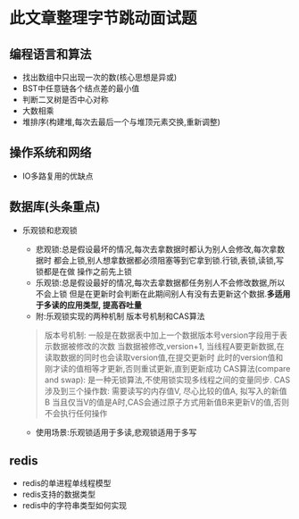 # 此文章整理字节跳动面试题

## 编程语言和算法
- 找出数组中只出现一次的数(核心思想是异或)
- BST中任意链各个结点差的最小值
- 判断二叉树是否中心对称
- 大数相乘
- 堆排序(构建堆,每次去最后一个与堆顶元素交换,重新调整)

## 操作系统和网络
- IO多路复用的优缺点


## 数据库(头条重点)
- 乐观锁和悲观锁
	- 悲观锁:总是假设最坏的情况,每次去拿数据时都认为别人会修改,每次拿数据时
	都会上锁,别人想拿数据都必须阻塞等到它拿到锁.行锁,表锁,读锁,写锁都是在做
	操作之前先上锁
	- 乐观锁:总是假设最好的情况,每次去拿数据都任务别人不会修改数据,所以不会上锁
	但是在更新时会判断在此期间别人有没有去更新这个数据.**多适用于多读的应用类型,
	提高吞吐量**
	- 附:乐观锁实现的两种机制   版本号机制和CAS算法
	> 版本号机制: 一般是在数据表中加上一个数据版本号version字段用于表示数据被修改的次数
	> 当数据被修改,version+1, 当线程A要更新数据,在读取数据的同时也会读取version值,在提交更新时
	> 此时的version值和刚才读的值相等才更新,否则重试更新,直到更新成功
	> CAS算法(compare and swap): 是一种无锁算法,不使用锁实现多线程之间的变量同步.
	>	CAS涉及到三个操作数: 需要读写的内存值V, 尽心比较的值A, 拟写入的新值B
	> 当且仅当V的值是A时,CAS会通过原子方式用新值B来更新V的值,否则不会执行任何操作

	- 使用场景:乐观锁适用于多读,悲观锁适用于多写


## redis
- redis的单进程单线程模型
- redis支持的数据类型
- redis中的字符串类型如何实现

